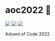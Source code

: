 # aoc2022 🎄

![](https://img.shields.io/badge/day%20📅-11-blue)
![](https://img.shields.io/badge/stars%20⭐-8-yellow)
![](https://img.shields.io/badge/days%20completed-4-red)

Advent of Code 2022
